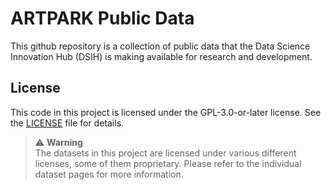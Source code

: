 # ARTPARK Public Data

This github repository is a collection of public data that the Data Science Innovation Hub (DSIH) is making available for research and development.

## License

This code in this project is licensed under the GPL-3.0-or-later license. See the [LICENSE](LICENSE) file for details.

> ⚠️ **Warning**  
> The datasets in this project are licensed under various different licenses, some of them proprietary. Please refer to the individual dataset pages for more information.
